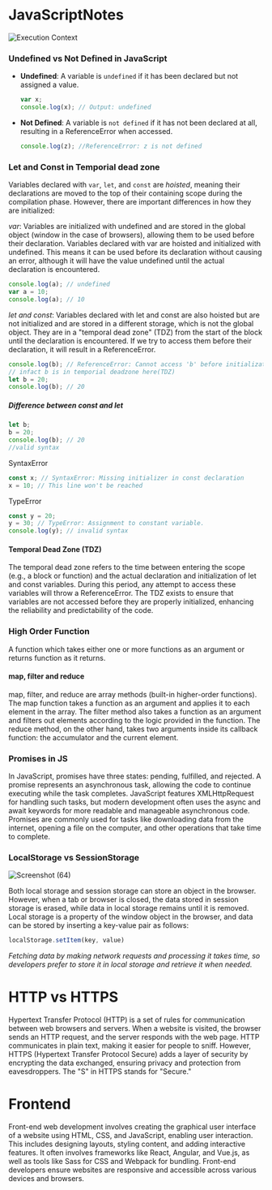 # JavaScriptNotes


![Execution Context](https://github.com/bitscurrent/JavaScriptNotes/assets/150729849/f52ea4b1-7975-43c8-b5aa-07b030a8d250)


### Undefined vs Not Defined in JavaScript

- **Undefined**: A variable is `undefined` if it has been declared but not assigned a value.
  ```javascript
  var x;
  console.log(x); // Output: undefined
  ```
- **Not Defined**: A variable is `not defined` if it has not been declared at all, resulting in a ReferenceError when accessed.
  ```javascript
  console.log(z); //ReferenceError: z is not defined
  ```
### Let and Const in Temporial dead zone
Variables declared with `var`, `let`, and `const` are _hoisted_, meaning their declarations are moved to the top of their containing scope during the compilation phase. However, there are important differences in how they are initialized:

_var_: Variables are initialized with undefined and are stored in the global object (window in the case of browsers), allowing them to be used before their declaration.  Variables declared with var are hoisted and initialized with undefined. This means it can be used before its declaration without causing an error, although it will have the value undefined until the actual declaration is encountered.
  ```javascript
  console.log(a); // undefined
  var a = 10;
  console.log(a); // 10
  ```
_let and const_: Variables declared with let and const are also hoisted but are not initialized and are stored in a different storage, which is not the global object. They are in a "temporal dead zone" (TDZ) from the start of the block until the declaration is encountered. If we try to access them before their declaration, it will result in a ReferenceError.
  ```javascript
  console.log(b); // ReferenceError: Cannot access 'b' before initialization
  // infact b is in temporial deadzone here(TDZ)
  let b = 20;
  console.log(b); // 20
  ```
##### Difference between const and let
  ```javascript
  let b;
  b = 20;
  console.log(b); // 20
  //valid syntax
  ```
SyntaxError
  ```javascript
  const x; // SyntaxError: Missing initializer in const declaration
  x = 10; // This line won't be reached
  ```
TypeError
  ```javascript
  const y = 20;
  y = 30; // TypeError: Assignment to constant variable.
  console.log(y); // invalid syntax
  ```

#### Temporal Dead Zone (TDZ)
The temporal dead zone refers to the time between entering the scope (e.g., a block or function) and the actual declaration and initialization of let and const variables. During this period, any attempt to access these variables will throw a ReferenceError. The TDZ exists to ensure that variables are not accessed before they are properly initialized, enhancing the reliability and predictability of the code.

### High Order Function
A function which takes either one or more functions as an argument or returns function as it returns.

#### map, filter and reduce 
map, filter, and reduce are array methods (built-in higher-order functions). The map function takes a function as an argument and applies it to each element in the array. The filter method also takes a function as an argument and filters out elements according to the logic provided in the function. The reduce method, on the other hand, takes two arguments inside its callback function: the accumulator and the current element.

### Promises in JS
In JavaScript, promises have three states: pending, fulfilled, and rejected. A promise represents an asynchronous task, allowing the code to continue executing while the task completes. JavaScript features XMLHttpRequest for handling such tasks, but modern development often uses the async and await keywords for more readable and manageable asynchronous code. Promises are commonly used for tasks like downloading data from the internet, opening a file on the computer, and other operations that take time to complete.

### LocalStorage vs SessionStorage
![Screenshot (64)](https://github.com/bitscurrent/JavaScriptNotes/assets/150729849/637b3033-1b61-4593-8d41-cb48e79bf093)

Both local storage and session storage can store an object in the browser. However, when a tab or browser is closed, the data stored in session storage is erased, while data in local storage remains until it is removed. Local storage is a property of the window object in the browser, and data can be stored by inserting a key-value pair as follows: 
  ```javascript
  localStorage.setItem(key, value)
  ```
_Fetching data by making network requests and processing it takes time, so developers prefer to store it in local storage and retrieve it when needed._

# HTTP vs HTTPS
Hypertext Transfer Protocol (HTTP) is a set of rules for communication between web browsers and servers. When a website is visited, the browser sends an HTTP request, and the server responds with the web page. HTTP communicates in plain text, making it easier for people to sniff. However, HTTPS (Hypertext Transfer Protocol Secure) adds a layer of security by encrypting the data exchanged, ensuring privacy and protection from eavesdroppers. The "S" in HTTPS stands for "Secure."

# Frontend
Front-end web development involves creating the graphical user interface of a website using HTML, CSS, and JavaScript, enabling user interaction. This includes designing layouts, styling content, and adding interactive features. It often involves frameworks like React, Angular, and Vue.js, as well as tools like Sass for CSS and Webpack for bundling. Front-end developers ensure websites are responsive and accessible across various devices and browsers.

